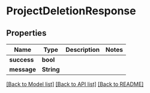 # ProjectDeletionResponse

## Properties

Name | Type | Description | Notes
------------ | ------------- | ------------- | -------------
**success** | **bool** |  | 
**message** | **String** |  | 

[[Back to Model list]](../README.md#documentation-for-models) [[Back to API list]](../README.md#documentation-for-api-endpoints) [[Back to README]](../README.md)


